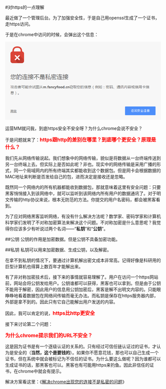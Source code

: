 #对https的一点理解

最近做了一个管理后台。为了加强安全性，于是自己用openssl生成了一个证书，走https访问。

于是在chrome中访问的时候，会弹出这个信息：

<img src="images/thread/https.png" />

运营MM就问我，到底https安全不安全呀？为什么chrome会说不安全？

于是问题就来了：<span style="color:red;font-weight:bold;font-size:16px;">https跟http的差别在哪里？到底哪个更安全？原理是什么？</span>

我们先从网络传输说起。我们想象中的网络传输，貌似是将数据从一台终端传送到另一台终端上去。但实际上是否如此呢？非也。现实中的网络传输是采用广播的形式，同一个局域网内的所有终端其实都能收到这个数据包。但是网卡会根据数据的MAC地址来判断是否发给自己的包，进而决定是接收还是忽略。

既然同一个网络内的所有机器都能收到数据包，那就意味着这里有安全问题：只要黑客悄悄接入到该网络中，就可以监听到该网络内所有用户的数据通讯了。对于明文传输的http协议来说，根本无防范的方法。你提交的用户名密码，都会被黑客看到。

为了应对网络黑客监听网络，有没有什么解决方法呢？数学家、密码学家和计算机科学家们发明了不对称加密算法来解决这个问题。不对称加密是什么意思呢？我觉得你应该多少有听说过两个名词——“**私钥**”和“**公钥**”。

##公钥
公钥的作用是加密数据。但是公钥不具备加密功能。

##私钥
私钥可以用来加密数据、生成公钥，以及解密。

在拿不到私钥的情况下，要通过计算机解出密文成本非常高。记得好像是科研用的巨型计算机也得算上数百年才能解出来。

有了非对称加密技术后，接下来的事情就容易理解了。用户在访问一个https网站前，网站会将公钥发给用户。公钥谁都可以获得，黑客也可以拿到。但是由于公钥不能用于解密，因此用户的信息用公钥加密后，黑客是解不出明文内容的。只能眼睁睁地看着数据包在网络间传输而毫无办法。而私钥是保存在https服务器内部，外部是拿不到的。因此只有它自己能解出用户发送的内容。

因此，我可以肯定的说，<span style="color:red;font-weight:bold;font-size:16px;">https比http更安全</span>

接下来讨论第二个问题：

<span style="color:red;font-weight:bold;font-size:16px;">为什么chrome提示我们的URL不安全？</span>

这是因为证书是有一个逐级认证的关系的。只有经过可信任链认证过的证书，才认为是安全的（**当然，这个是要钱的**）。如果你不愿意花钱，那也可以自己生成一个证书，但在系统中就会被标记为不信任的证书。为什么要这么做呢？因为谁都可以生成证书的话，那黑客也可以。黑客也有可能用https来钓鱼。因此非信任的证书，在chrome中就会有提示。

解决方案看这里：《<a href="http://jingyan.baidu.com/album/ae97a646b3aeb7bbfd461d9a.html">解决chrome出现您的连接不是私密的问题</a>》


